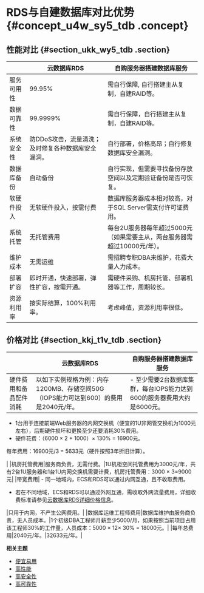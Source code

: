 # RDS与自建数据库对比优势 {#concept_u4w_sy5_tdb .concept}

## 性能对比 {#section_ukk_wy5_tdb .section}

| |云数据库RDS|自购服务器搭建数据库服务|
|--|-------|------------|
|服务可用性|99.95%|需自行保障, 自行搭建主从复制，自建RAID等。|
|数据可靠性|99.9999%|需自行保障，自行搭建主从复制，自建RAID等。|
|系统安全性|防DDoS攻击，流量清洗；及时修复各种数据库安全漏洞。|自行部署，价格高昂；自行修复数据库安全漏洞。|
|数据库备份|自动备份|自行实现，但需要寻找备份存放空间以及定期验证备份是否可恢复。|
|软硬件投入|无软硬件投入，按需付费|数据库服务器成本相对较高，对于SQL Server需支付许可证费用。|
|系统托管|无托管费用|每台2U服务器每年超过5000元（如果需要主从，两台服务器需超过10000元/年）。|
|维护成本|无需运维|需招聘专职DBA来维护，花费大量人力成本。|
|部署扩容|即时开通，快速部署，弹性扩容，按需开通。|需硬件采购、机房托管、部署机器等工作，周期较长。|
|资源利用率|按实际结算，100%利用率。|考虑峰值，资源利用率很低。|

## 价格对比 {#section_kkj_t1v_tdb .section}

| |云数据库RDS|自购服务器搭建数据库服务|
|--|-------|------------|
|硬件费用和备品配件消耗|以如下实例规格为例：内存1200MB、存储空间50G（IOPS能力可达到600）的费用是2040元/年。| -   至少需要2台数据库集群，每台IOPS能力达到600的服务器费用大约是6000元。
-   1台用于连接前端Web服务器的内网交换机（便宜的1U非网管交换机为1000元左右），后期硬件损坏和更换至少还要消耗30%费用。
-   硬件花费：（6000 × 2 + 1000）× 130% = 16900元。

每年费用：16900元/3 = 5633元（硬件按照3年折旧计算）。


 |
|机房托管费用|服务商负责，无需付费。|1U机柜空间托管费用为3000元/年，共有2台1U服务器和1台1U内网交换机需要计费，机房托管费用：3000 × 3=9000元|
|带宽费用| -   同一地域内，ECS和RDS可以通过内网互通，且不收取费用。
-   若在不同地域，ECS和RDS可以通过外网互通，需收取外网流量费用，详细收费标准请参见[云数据库RDS详细价格信息](https://www.alibabacloud.com/zh/product/apsaradb-for-rds?spm=a2c63.o282931.a3.1.11fb6ddbLf1nuC#pricing)。

 |只用于内网，不产生公网费用。|
|数据库运维工程师费用|数据库维护由服务商负责，无人员成本。|1个初级DBA工程师月薪至少5000/月，如果按照当前项目占用该工程师30%的工作量，人员成本：5000 × 12× 30% = 18000元。|
|每年总费用|2040元/年。|32633元/年。|

**相关主题**

-   [便宜易用](intl.zh-CN/产品简介/产品优势/便宜易用.md#)
-   [高性能](intl.zh-CN/产品简介/产品优势/高性能.md#)
-   [高安全性](intl.zh-CN/产品简介/产品优势/高安全性.md#)
-   [高可靠性](intl.zh-CN/产品简介/产品优势/高可靠性.md#)

